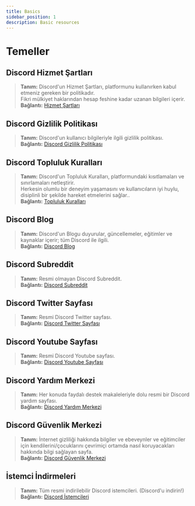 ```yaml
---
title: Basics
sidebar_position: 1
description: Basic resources
---
```


# Temeller

## Discord Hizmet Şartları 
> __Tanım:__ Discord'un Hizmet Şartları, platformunu kullanırken kabul etmeniz gereken bir politikadır. <br/>
Fikri mülkiyet haklarından hesap feshine kadar uzanan bilgileri içerir.   <br/>
__Bağlantı:__ [Hizmet Şartları](https://dis.gd/terms)

## Discord Gizlilik Politikası
> __Tanım:__ Discord'un kullanıcı bilgileriyle ilgili gizlilik politikası.  <br/>
__Bağlantı:__ [Discord Gizlilik Politikası](https://discord.com/privacy)

## Discord Topluluk Kuralları
> __Tanım:__ Discord'un Topluluk Kuralları, platformundaki kısıtlamaları ve sınırlamaları netleştirir.   <br/>
Herkesin olumlu bir deneyim yaşamasını ve kullanıcıların iyi huylu, disiplinli bir şekilde hareket etmelerini sağlar..   <br/>
__Bağlantı:__ [Topluluk Kuralları](https://dis.gd/guidelines)

## Discord Blog
> __Tanım:__ Discord'un Blogu duyurular, güncellemeler, eğitimler ve kaynaklar içerir; tüm Discord ile ilgili.   <br/>
__Bağlantı:__ [Discord Blog](https://discord.com/blog)
 
## Discord Subreddit
> __Tanım:__ Resmi olmayan Discord Subreddit.   <br/>
__Bağlantı:__ [Discord Subreddit](https://www.reddit.com/r/discordapp/)

## Discord Twitter Sayfası
> __Tanım:__ Resmi Discord Twitter sayfası.   <br/>
__Bağlantı:__ [Discord Twitter Sayfası](https://x.com/discord)

## Discord Youtube Sayfası
> __Tanım:__  Resmi Discord Youtube sayfası.   <br/>
__Bağlantı:__ [Discord Youtube Sayfası](https://www.youtube.com/c/discord)

## Discord Yardım Merkezi
> __Tanım:__ Her konuda faydalı destek makaleleriyle dolu resmi bir Discord yardım sayfası.   <br/>
__Bağlantı:__ [Discord Yardım Merkezi](https://support.discord.com)

## Discord Güvenlik Merkezi
> __Tanım:__ İnternet gizliliği hakkında bilgiler ve ebeveynler ve eğitimciler için kendilerini/çocuklarını çevrimiçi ortamda nasıl koruyacakları hakkında bilgi sağlayan sayfa.  <br/>
__Bağlantı:__ [Discord Güvenlik Merkezi](https://discord.com/safety)

## İstemci İndirmeleri
> __Tanım:__ Tüm resmi indirilebilir Discord istemcileri. (Discord'u indirin!)   <br/>
__Bağlantı:__ [Discord İstemcileri](https://discord.com/download)
